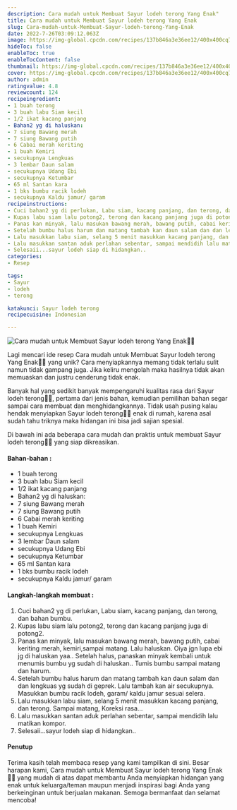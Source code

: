 ```yaml
---
description: Cara mudah untuk Membuat Sayur lodeh terong Yang Enak"
title: Cara mudah untuk Membuat Sayur lodeh terong Yang Enak
slug: Cara-mudah-untuk-Membuat-Sayur-lodeh-terong-Yang-Enak
date: 2022-7-26T03:09:12.063Z
image: https://img-global.cpcdn.com/recipes/137b846a3e36ee12/400x400cq70/photo.jpg
hideToc: false
enableToc: true
enableTocContent: false
thumbnail: https://img-global.cpcdn.com/recipes/137b846a3e36ee12/400x400cq70/photo.jpg
cover: https://img-global.cpcdn.com/recipes/137b846a3e36ee12/400x400cq70/photo.jpg
author: admin
ratingvalue: 4.8
reviewcount: 124
recipeingredient:
- 1 buah terong
- 3 buah labu Siam kecil
- 1/2 ikat kacang panjang
- Bahan2 yg di haluskan:
- 7 siung Bawang merah
- 7 siung Bawang putih
- 6 Cabai merah keriting
- 1 buah Kemiri
- secukupnya Lengkuas
- 3 lembar Daun salam
- secukupnya Udang Ebi
- secukupnya Ketumbar
- 65 ml Santan kara
- 1 bks bumbu racik lodeh
- secukupnya Kaldu jamur/ garam
recipeinstructions:
- Cuci bahan2 yg di perlukan, Labu siam, kacang panjang, dan terong, dan bahan bumbu.
- Kupas labu siam lalu potong2, terong dan kacang panjang juga di potong2.
- Panas kan minyak, lalu masukan bawang merah, bawang putih, cabai keriting merah, kemiri,sampai matang. Lalu haluskan. Oiya jgn lupa ebi jg di haluskan yaa.. Setelah halus, panaskan minyak kembali untuk menumis bumbu yg sudah di haluskan.. Tumis bumbu sampai matang dan harum.
- Setelah bumbu halus harum dan matang tambah kan daun salam dan dan lengkuas yg sudah di geprek. Lalu tambah kan air secukupnya. Masukkan bumbu racik lodeh, garam/ kaldu jamur sesuai selera.
- Lalu masukkan labu siam, selang 5 menit masukkan kacang panjang, dan terong. Sampai matang, Koreksi rasa...
- Lalu masukkan santan aduk perlahan sebentar, sampai mendidih lalu matikan kompor.
- Selesaii...sayur lodeh siap di hidangkan..
categories:
- Resep

tags:
- Sayur
- lodeh
- terong

katakunci: Sayur lodeh terong
recipecuisine: Indonesian

---
```


![Cara mudah untuk Membuat Sayur lodeh terong Yang Enak👩‍🍳](https://img-global.cpcdn.com/recipes/137b846a3e36ee12/400x400cq70/photo.jpg)

Lagi mencari ide resep Cara mudah untuk Membuat Sayur lodeh terong Yang Enak👩‍🍳 yang unik? Cara menyiapkannya memang tidak terlalu sulit namun tidak gampang juga. Jika keliru mengolah maka hasilnya tidak akan memuaskan dan justru cenderung tidak enak.

Banyak hal yang sedikit banyak mempengaruhi kualitas rasa dari Sayur lodeh terong👩‍🍳, pertama dari jenis bahan, kemudian pemilihan bahan segar sampai cara membuat dan menghidangkannya. Tidak usah pusing kalau hendak menyiapkan Sayur lodeh terong👩‍🍳 enak di rumah, karena asal sudah tahu triknya maka hidangan ini bisa jadi sajian spesial.

Di bawah ini ada beberapa cara mudah dan praktis untuk membuat Sayur lodeh terong👩‍🍳 yang siap dikreasikan.

<!--inarticleads1-->

#### Bahan-bahan :

- 1 buah terong
- 3 buah labu Siam kecil
- 1/2 ikat kacang panjang
- Bahan2 yg di haluskan:
- 7 siung Bawang merah
- 7 siung Bawang putih
- 6 Cabai merah keriting
- 1 buah Kemiri
- secukupnya Lengkuas
- 3 lembar Daun salam
- secukupnya Udang Ebi
- secukupnya Ketumbar
- 65 ml Santan kara
- 1 bks bumbu racik lodeh
- secukupnya Kaldu jamur/ garam

<!--inarticleads2-->

#### Langkah-langkah membuat :

1. Cuci bahan2 yg di perlukan, Labu siam, kacang panjang, dan terong, dan bahan bumbu.
1. Kupas labu siam lalu potong2, terong dan kacang panjang juga di potong2.
1. Panas kan minyak, lalu masukan bawang merah, bawang putih, cabai keriting merah, kemiri,sampai matang. Lalu haluskan. Oiya jgn lupa ebi jg di haluskan yaa.. Setelah halus, panaskan minyak kembali untuk menumis bumbu yg sudah di haluskan.. Tumis bumbu sampai matang dan harum.
1. Setelah bumbu halus harum dan matang tambah kan daun salam dan dan lengkuas yg sudah di geprek. Lalu tambah kan air secukupnya. Masukkan bumbu racik lodeh, garam/ kaldu jamur sesuai selera.
1. Lalu masukkan labu siam, selang 5 menit masukkan kacang panjang, dan terong. Sampai matang, Koreksi rasa...
1. Lalu masukkan santan aduk perlahan sebentar, sampai mendidih lalu matikan kompor.
1. Selesaii...sayur lodeh siap di hidangkan..

#### Penutup

Terima kasih telah membaca resep yang kami tampilkan di sini. Besar harapan kami, Cara mudah untuk Membuat Sayur lodeh terong Yang Enak👩‍🍳 yang mudah di atas dapat membantu Anda menyiapkan hidangan yang enak untuk keluarga/teman maupun menjadi inspirasi bagi Anda yang berkeinginan untuk berjualan makanan. Semoga bermanfaat dan selamat mencoba!